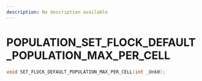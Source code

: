 ```yaml
---
description: No description available 
---
```


# POPULATION\_SET_FLOCK_DEFAULT_POPULATION_MAX_PER_CELL

```cpp
void SET_FLOCK_DEFAULT_POPULATION_MAX_PER_CELL(int _Unk0);
```